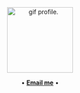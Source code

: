 <div align="center">
<img height="150" src="https://raw.githubusercontent.com/KiryllPodgol/chaiz/blob/main/1.gif" alt="gif profile." />
</div>

<p align="center">
•
<b><a href="https://t.me/@BeeZee>Telegram</a></b>
•
<b><a href="mailto:kiryllpodgol@gmail.com"> Email me</a></b>
•
</p>